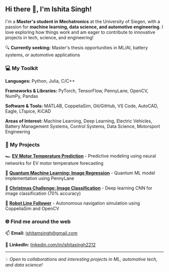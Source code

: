 ## Hi there 👋, I'm Ishita Singh!

I'm a **Master's student in Mechatronics** at the University of Siegen, with a passion for **machine learning, data science, and automotive engineering**. I love exploring how things work and am eager to contribute to innovative projects in tech, science, and engineering!

🔍 **Currently seeking:** Master's thesis opportunities in ML/AI, battery systems, or automotive applications

### 💻 My Toolkit

**Languages:** Python, Julia, C/C++

**Frameworks & Libraries:** PyTorch, TensorFlow, PennyLane, OpenCV, NumPy, Pandas

**Software & Tools:** MATLAB, CoppeliaSim, Git/GitHub, VS Code, AutoCAD, Eagle, LTspice, KiCAD

**Areas of Interest:** Machine Learning, Deep Learning, Electric Vehicles, Battery Management Systems, Control Systems, Data Science, Motorsport Engineering

### 🚀 My Projects

🏎️ **[EV Motor Temperature Prediction](https://github.com/is2000/EV_Motor_Temp_Pred)** - Predictive modeling using neural networks for EV motor temperature forecasting

🔬 **[Quantum Machine Learning: Image Regression](https://github.com/is2000/quantum_image)** - Quantum ML model implementation using PennyLane

🎄 **[Christmas Challenge: Image Classification](https://github.com/is2000/ChristmasChallenge)** - Deep learning CNN for image classification (70% accuracy)

🤖 **[Robot Line Follower](https://github.com/is2000/robots_coppeliasim)** - Autonomous navigation simulation using CoppeliaSim and OpenCV

### 🌐 Find me around the web

📫 **Email:** ishitamsingh@gmail.com

🔗 **LinkedIn:** [linkedin.com/in/ishitasingh2212](https://www.linkedin.com/in/ishitasingh2212)

---

💡 *Open to collaborations and interesting projects in ML, automotive tech, and data science!*
